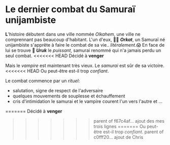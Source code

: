 # Le dernier combat du Samuraï unijambiste 

__L__'histoire débutent dans une ville nommée _Olkahem_, une ville ne comprennant pas beaucoup d'habitant. L'un d'eux, :mage_man: __*Orkat*__, un Samuraï né unijambiste s'apprête à faire le combat de sa vie.. _litéralement_.:scream: En face de lui se trouve :vampire: __*Uruk*__ le *puissant*, samurai renommé qui n'a jamais perdu un seul combat. 
<<<<<<< HEAD
Décidé à __venger__ 

Mais le *vampire* est maintenant très vieux.
Le *samurai* est sûr de sa victoire.
<<<<<<< HEAD
Ou peut-être est-il trop _confiant_.

Le combat commence par un _rituel_:
* salutation, signe de respect de l'adversaire
* quelques mouvements de souplesse et échauffement
* cris d'intimidation
le samurai et le vampire courent l'un vers l'autre et ...


=======
Décidé à __venger__ 
>>>>>>> parent of f67c4af... ajout des mes trois lignes
=======
Ou peut-être est-il trop _confiant_.
>>>>>>> parent of c0fff20... ajout de Chris
